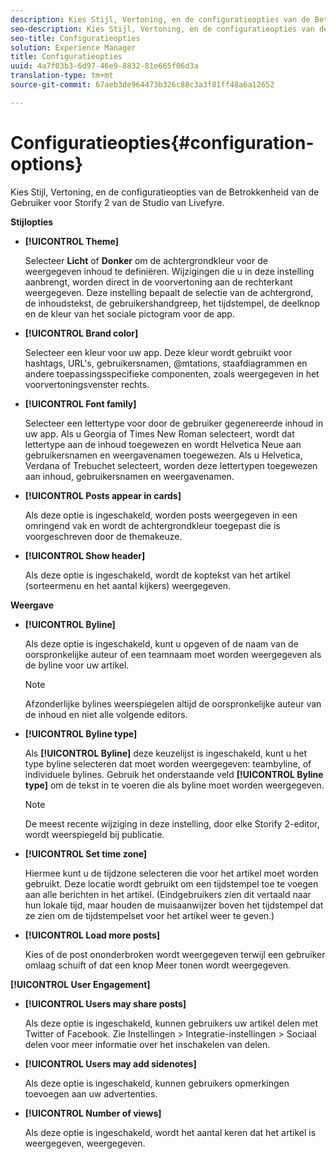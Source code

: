 ```yaml
---
description: Kies Stijl, Vertoning, en de configuratieopties van de Betrokkenheid van de Gebruiker voor Storify 2 van de Studio van Livefyre.
seo-description: Kies Stijl, Vertoning, en de configuratieopties van de Betrokkenheid van de Gebruiker voor Storify 2 van de Studio van Livefyre.
seo-title: Configuratieopties
solution: Experience Manager
title: Configuratieopties
uuid: 4a7f03b3-6d97-46e9-8832-81e665f06d3a
translation-type: tm+mt
source-git-commit: 67aeb3de964473b326c88c3a3f81ff48a6a12652

---
```



# Configuratieopties{#configuration-options}

Kies Stijl, Vertoning, en de configuratieopties van de Betrokkenheid van de Gebruiker voor Storify 2 van de Studio van Livefyre.

**Stijlopties**

* **[!UICONTROL Theme]**

   Selecteer **Licht** of **Donker** om de achtergrondkleur voor de weergegeven inhoud te definiëren. Wijzigingen die u in deze instelling aanbrengt, worden direct in de voorvertoning aan de rechterkant weergegeven. Deze instelling bepaalt de selectie van de achtergrond, de inhoudstekst, de gebruikershandgreep, het tijdstempel, de deelknop en de kleur van het sociale pictogram voor de app.

* **[!UICONTROL Brand color]**

   Selecteer een kleur voor uw app. Deze kleur wordt gebruikt voor hashtags, URL&#39;s, gebruikersnamen, @mtations, staafdiagrammen en andere toepassingsspecifieke componenten, zoals weergegeven in het voorvertoningsvenster rechts.

* **[!UICONTROL Font family]**

   Selecteer een lettertype voor door de gebruiker gegenereerde inhoud in uw app. Als u Georgia of Times New Roman selecteert, wordt dat lettertype aan de inhoud toegewezen en wordt Helvetica Neue aan gebruikersnamen en weergavenamen toegewezen. Als u Helvetica, Verdana of Trebuchet selecteert, worden deze lettertypen toegewezen aan inhoud, gebruikersnamen en weergavenamen.

* **[!UICONTROL Posts appear in cards]**

   Als deze optie is ingeschakeld, worden posts weergegeven in een omringend vak en wordt de achtergrondkleur toegepast die is voorgeschreven door de themakeuze.

* **[!UICONTROL Show header]**

   Als deze optie is ingeschakeld, wordt de koptekst van het artikel (sorteermenu en het aantal kijkers) weergegeven.

**Weergave**

* **[!UICONTROL Byline]**

   Als deze optie is ingeschakeld, kunt u opgeven of de naam van de oorspronkelijke auteur of een teamnaam moet worden weergegeven als de byline voor uw artikel.

   >[!NOTE]
   >
   >Afzonderlijke bylines weerspiegelen altijd de oorspronkelijke auteur van de inhoud en niet alle volgende editors.

* **[!UICONTROL Byline type]**

   Als **[!UICONTROL Byline]** deze keuzelijst is ingeschakeld, kunt u het type byline selecteren dat moet worden weergegeven: teambyline, of individuele bylines. Gebruik het onderstaande veld **[!UICONTROL Byline type]** om de tekst in te voeren die als byline moet worden weergegeven.

   >[!NOTE]
   >
   >De meest recente wijziging in deze instelling, door elke Storify 2-editor, wordt weerspiegeld bij publicatie.

* **[!UICONTROL Set time zone]**

   Hiermee kunt u de tijdzone selecteren die voor het artikel moet worden gebruikt. Deze locatie wordt gebruikt om een tijdstempel toe te voegen aan alle berichten in het artikel. (Eindgebruikers zien dit vertaald naar hun lokale tijd, maar houden de muisaanwijzer boven het tijdstempel dat ze zien om de tijdstempelset voor het artikel weer te geven.)

* **[!UICONTROL Load more posts]**

   Kies of de post ononderbroken wordt weergegeven terwijl een gebruiker omlaag schuift of dat een knop Meer tonen wordt weergegeven.

**[!UICONTROL User Engagement]**

* **[!UICONTROL Users may share posts]**

   Als deze optie is ingeschakeld, kunnen gebruikers uw artikel delen met Twitter of Facebook. Zie Instellingen > Integratie-instellingen > Sociaal delen voor meer informatie over het inschakelen van delen.

* **[!UICONTROL Users may add sidenotes]**

   Als deze optie is ingeschakeld, kunnen gebruikers opmerkingen toevoegen aan uw advertenties.

* **[!UICONTROL Number of views]**

   Als deze optie is ingeschakeld, wordt het aantal keren dat het artikel is weergegeven, weergegeven.


